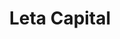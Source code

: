 ---
layout: firm_page
title: "Leta Capital"
id: "leta.vc"
permalink: "/letacapitalleta.vc/"
website: "https://www.leta.vc"
offices: "Grand Cayman (Cayman Islands)"
investment_stages: "Seed, Series A"
portfolio_companies: "inDrive, Novakid, 365Scores, Buddy AI, Synthesis AI, Prodly, UNIGINE, Affise, Devar, eTribez, Gaviti, IntelliBoard, Double Data, Qmarkets, viisights, Wakie, ShapesXR, Whizz, Weezmo, Brain4Net, Unomy, Vicomi, RedHelper, Bright Box, rollApp, DisplAir"
portfolio_link: "https://www.leta.vc/portfolio"
investment_markets: "Business analytics, big data analysis, AI technologies, VR/AR/XR, optimization and automation of processes, B2B-software, B2C-software"
founded_year: "2012"
description: "Leta Capital is an entrepreneur-friendly venture capital firm focused on delivering high returns by financing IT and new technology improvements. They invest in scalable businesses with proven revenue generation, often overlooking entrepreneurs bypassed by mainstream VCs due to origin or other factors."
linkedin: "https://www.linkedin.com/company/3031457"
twitter: "https://twitter.com/LetaCapital"
instagram: "https://www.instagram.com/leta_capital/"
team_page: "https://www.leta.vc/team-all/team"
investor_type: "Venture Capital"
crunchbase: "https://www.crunchbase.com/organization/leta-capital"
pitchbook: "https://pitchbook.com/profiles/investor/57722-95"

# SEO Optimization
meta_title: "Leta Capital - VC Firm - projectstartups.com"
meta_description: "Leta Capital, Leta Capital is an entrepreneur-friendly venture capital firm focused on delivering high returns by financing IT and new technology improvements. They..."
meta_keywords: "Leta Capital, Business analytics, big data analysis, AI technologies, VR/AR/XR, optimization and automation of processes, B2B-software, B2C-software, VC firm, venture capital, startup investor, projectstartups.com"
canonical_url: "https://vc.projectstartups.com/letacapitalleta.vc/"
---